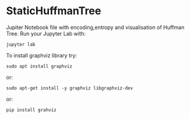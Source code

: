 # StaticHuffmanTree
Jupiter Notebook file with encoding,entropy and visualisation of Huffman Tree.
Run your Jupyter Lab with:
```
jupyter lab
```
To install graphviz library try: 
```
sudo apt install graphviz
```
or:
```
sudo apt-get install -y graphviz libgraphviz-dev
```
or:
```
pip install grahviz
```
